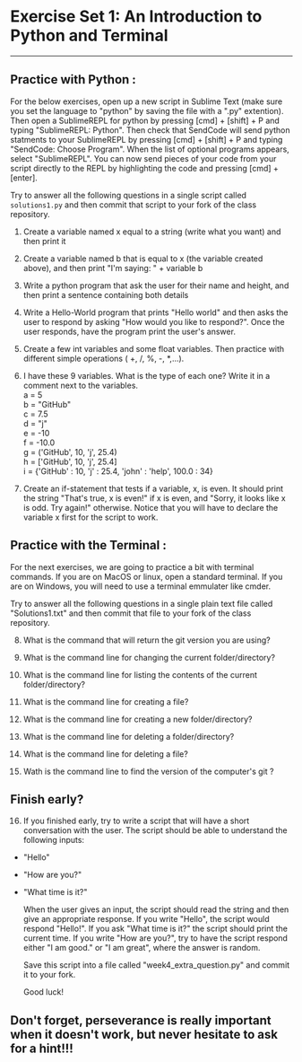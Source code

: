 # Exercise Set 1: An Introduction to Python and Terminal

---

## Practice with Python :
For the below exercises, open up a new script in Sublime Text (make sure you set the language to "python" by saving the file with a ".py" extention). Then open a SublimeREPL for python by pressing [cmd] + [shift] + P and typing "SublimeREPL: Python". Then check that SendCode will send python statments to your SublimeREPL by pressing [cmd] + [shift] + P and typing "SendCode: Choose Program". When the list of optional programs appears, select "SublimeREPL". You can now send pieces of your code from your script directly to the REPL by highlighting the code and pressing [cmd] + [enter]. 

Try to answer all the following questions in a single script called `solutions1.py` and then commit that script to your fork of the class repository.

1) Create a variable named x equal to a string (write what you want) and then print it

2) Create a variable named b that is equal to x (the variable created above), and then print "I'm saying: " + variable b

3) Write a python program that ask the user for their name and height, and then print a sentence containing both details

4) Write a Hello-World program that prints "Hello world" and then asks the user to respond by asking "How would you like to respond?". Once the user responds, have the program print the user's answer.

5) Create a few int variables and some float variables. Then practice with different simple operations ( +, /, %, -, *,...).

6) I have these 9 variables. What is the type of each one? Write it in a comment next to the variables.  
    a = 5  
    b = "GitHub"  
    c = 7.5      
    d = "j"      
    e = -10      
    f = -10.0      
    g = ('GitHub', 10, 'j', 25.4)      
    h = ['GitHub', 10, 'j', 25.4]      
    i = {'GitHub' : 10, 'j' : 25.4, 'john' : 'help', 100.0 : 34}

7) Create an if-statement that tests if a variable, x, is even. It should print the string "That's true, x is even!" if x is even, and "Sorry, it looks like x is odd. Try again!" otherwise. Notice that you will have to declare the variable x first for the script to work.

## Practice with the Terminal : 
For the next exercises, we are going to practice a bit with terminal commands. If you are on MacOS or linux, open a standard terminal. If you are on Windows, you will need to use a terminal emmulater like cmder.

Try to answer all the following questions in a single plain text file called "Solutions1.txt" and then commit that file to your fork of the class repository.

8) What is the command that will return the git version you are using?

9) What is the command line for changing the current folder/directory?

10) What is the command line for listing the contents of the current folder/directory?

11) What is the command line for creating a file?

12) What is the command line for creating a new folder/directory?

13) What is the command line for deleting a folder/directory?

14) What is the command line for deleting a file?

15) Wath is the command line to find the version of the computer's git ?

## Finish early?

16) If you finished early, try to write a script that will have a short conversation with the user. The script should be able to understand the following inputs:

* "Hello"
* "How are you?"
* "What time is it?"

    When the user gives an input, the script should read the string and then give an appropriate response. If you write         "Hello", the script would respond "Hello!". If you ask "What time is it?" the script should print the current time. If       you write "How are you?", try to have the script respond either "I am good." or "I am great", where the answer is           random. 

    Save this script into a file called "week4_extra_question.py" and commit it to your fork.
    
    Good luck!
    
## Don't forget, perseverance is really important when it doesn't work, but never hesitate to ask for a hint!!! 
